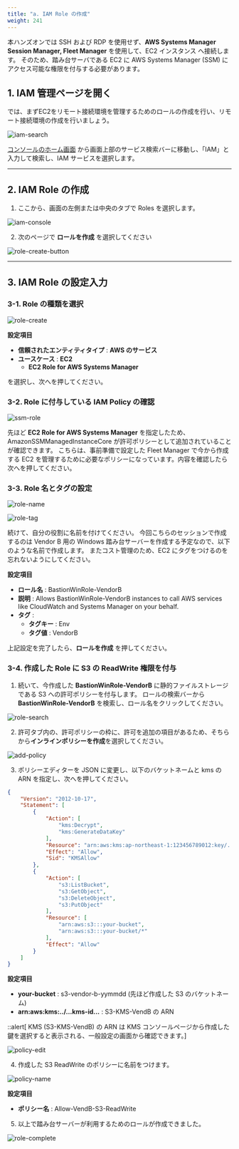 ```yaml
---
title: "a. IAM Role の作成"
weight: 241
---
```


本ハンズオンでは SSH および RDP を使用せず、**AWS Systems Manager Session Manager, Fleet Manager** を使用して、EC2 インスタンス へ接続します。
そのため、踏み台サーバである EC2 に AWS Systems Manager (SSM) にアクセス可能な権限を付与する必要があります。

## 1. IAM 管理ページを開く

では、まずEC2をリモート接続環境を管理するためのロールの作成を行い、リモート接続環境の作成を行いましょう。

![iam-search](/static/02_RemoteSettingHand/02_04_EC2/iam_search.png)

[コンソールのホーム画面](https://console.aws.amazon.com/console) から画面上部のサービス検索バーに移動し、「IAM」と入力して検索し、IAM サービスを選択します。


---
## 2. IAM Role の作成

1. ここから、画面の左側または中央のタブで Roles を選択します。

![iam-console](/static/02_RemoteSettingHand/02_01_IAMSetting/iam_console.png)

2. 次のページで **ロールを作成** を選択してください

![role-create-button](/static/02_RemoteSettingHand/02_04_EC2/role_create_button.png)

---

## 3. IAM Role の設定入力
### 3-1. Role の種類を選択
![role-create](/static/02_RemoteSettingHand/02_04_EC2/role_create.png)

**設定項目**
- **信頼されたエンティティタイプ** : **AWS のサービス** 
- **ユースケース** : **EC2** 
  - **EC2 Role for AWS Systems Manager** 

を選択し、次へを押してください。

### 3-2. Role に付与している IAM Policy の確認

![ssm-role](/static/02_RemoteSettingHand/02_04_EC2/ssm_role.png)

先ほど **EC2 Role for AWS Systems Manager** を指定したため、AmazonSSMManagedInstanceCore が許可ポリシーとして追加されていることが確認できます。
こちらは、事前準備で設定した Fleet Manager で今から作成する EC2 を管理するために必要なポリシーになっています。内容を確認したら次へを押してください。

### 3-3. Role 名とタグの設定

![role-name](/static/02_RemoteSettingHand/02_04_EC2/role_name.png)

![role-tag](/static/02_RemoteSettingHand/02_04_EC2/role_tag.png)

続けて、自分の役割に名前を付けてください。 今回こちらのセッションで作成するのは Vendor B 用の Windows 踏み台サーバーを作成する予定なので、以下のような名前で作成します。
またコスト管理のため、EC2 にタグをつけるのを忘れないようにしてください。

**設定項目**
- **ロール名** : BastionWinRole-VendorB
- **説明** : Allows BastionWinRole-VendorB instances to call AWS services like CloudWatch and Systems Manager on your behalf.
- **タグ** :
  - **タグキー** : Env
  - **タグ値** : VendorB

上記設定を完了したら、**ロールを作成** を押してください。

### 3-4. 作成した Role に S3 の ReadWrite 権限を付与
1. 続いて、今作成した **BastionWinRole-VendorB** に静的ファイルストレージである S3 への許可ポリシーを付与します。
ロールの検索バーから **BastionWinRole-VendorB** を検索し、ロール名をクリックしてください。

![role-search](/static/02_RemoteSettingHand/02_04_EC2/role_search.png)

2. 許可タブ内の、許可ポリシーの枠に、許可を追加の項目があるため、そちらから**インラインポリシーを作成**を選択してください。

![add-policy](/static/02_RemoteSettingHand/02_04_EC2/add_policy.png)

3. ポリシーエディターを JSON に変更し、以下のバケットネームと kms の ARN を指定し、次へを押してください。
```json
{
    "Version": "2012-10-17",
    "Statement": [
        {
            "Action": [
                "kms:Decrypt",
                "kms:GenerateDataKey"
            ],
            "Resource": "arn:aws:kms:ap-northeast-1:123456789012:key/...kms-id...",
            "Effect": "Allow",
            "Sid": "KMSAllow"
        },
        {
            "Action": [
                "s3:ListBucket",
                "s3:GetObject",
                "s3:DeleteObject",
                "s3:PutObject"
            ],
            "Resource": [
                "arn:aws:s3:::your-bucket",
                "arn:aws:s3:::your-bucket/*"
            ],
            "Effect": "Allow"
        }
    ]
}
```

**設定項目**
- **your-bucket** : s3-vendor-b-yymmdd (先ほど作成した S3 のバケットネーム)
- **arn:aws:kms:../...kms-id...** : S3-KMS-VendB の ARN

::alert[ KMS (S3-KMS-VendB) の ARN は KMS コンソールページから作成した鍵を選択すると表示される、一般設定の画面から確認できます。]

![policy-edit](/static/02_RemoteSettingHand/02_04_EC2/policy_json_edit.png)

4. 作成した S3 ReadWrite のポリシーに名前をつけます。

![policy-name](/static/02_RemoteSettingHand/02_04_EC2/policy_name.png)

**設定項目**
- **ポリシー名** : Allow-VendB-S3-ReadWrite

5. 以上で踏み台サーバーが利用するためのロールが作成できました。

![role-complete](/static/02_RemoteSettingHand/02_04_EC2/role_complete.png)
